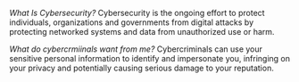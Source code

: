 _What Is Cybersecurity?_
Cybersecurity is the ongoing effort to protect individuals, organizations and governments from digital attacks by protecting networked systems and data from unauthorized use or harm.

_What do cybercrmiinals want from me?_
Cybercriminals can use your sensitive personal information to identify and impersonate you, infringing on your privacy and potentially causing serious damage to your reputation.

